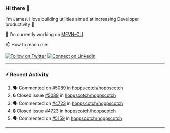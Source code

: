 ### Hi there 👋

I'm James. I love building utilities aimed at increasing Developer productivity :raised_hands: 

🔭 I’m currently working on [MEVN-CLI](https://github.com/madlabsinc/mevn-cli)

📫 How to reach me:

[![Follow on Twitter](https://img.shields.io/badge/--twitter?label=Twitter&logo=Twitter&style=social)](https://twitter.com/james_madhacks) [![Connect on LinkedIn](https://img.shields.io/badge/--linkedin?label=LinkedIn&logo=LinkedIn&style=social)](https://www.linkedin.com/in/jamesgeorge007)

---

### :zap: Recent Activity

<!--START_SECTION:activity-->
1. 🗣 Commented on [#5089](https://github.com/hoppscotch/hoppscotch/issues/5089#issuecomment-3012119524) in [hoppscotch/hoppscotch](https://github.com/hoppscotch/hoppscotch)
2. 🔒 Closed issue [#5089](https://github.com/hoppscotch/hoppscotch/issues/5089) in [hoppscotch/hoppscotch](https://github.com/hoppscotch/hoppscotch)
3. 🗣 Commented on [#4723](https://github.com/hoppscotch/hoppscotch/issues/4723#issuecomment-3012118046) in [hoppscotch/hoppscotch](https://github.com/hoppscotch/hoppscotch)
4. 🔒 Closed issue [#4723](https://github.com/hoppscotch/hoppscotch/issues/4723) in [hoppscotch/hoppscotch](https://github.com/hoppscotch/hoppscotch)
5. 🗣 Commented on [#5159](https://github.com/hoppscotch/hoppscotch/issues/5159#issuecomment-3012115368) in [hoppscotch/hoppscotch](https://github.com/hoppscotch/hoppscotch)
<!--END_SECTION:activity-->

---

<!--
**jamesgeorge007/jamesgeorge007** is a ✨ _special_ ✨ repository because its `README.md` (this file) appears on your GitHub profile.

Here are some ideas to get you started:

- 🌱 I’m currently learning ...
- 👯 I’m looking to collaborate on ...
- 🤔 I’m looking for help with ...
- 💬 Ask me about ...
- 😄 Pronouns: ...
- ⚡ Fun fact: ...
-->
